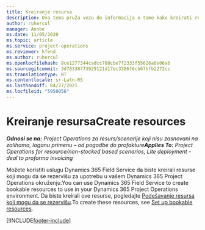 ```yaml
---
title: Kreiranje resursa
description: Ova tema pruža vezu do informacija o tome kako kreirati resurse koji mogu da se rezervišu.
author: ruhercul
manager: Annbe
ms.date: 11/05/2020
ms.topic: article
ms.service: project-operations
ms.reviewer: kfend
ms.author: ruhercul
ms.openlocfilehash: 8ce1277344cadcc708cbe7f2333f55626a0e06a6
ms.sourcegitcommit: 3d78338773929121d17ec3386f6cb67bfb2272cc
ms.translationtype: HT
ms.contentlocale: sr-Latn-RS
ms.lasthandoff: 04/27/2021
ms.locfileid: "5950056"
---
```

# <a name="create-resources"></a><span data-ttu-id="83262-103">Kreiranje resursa</span><span class="sxs-lookup"><span data-stu-id="83262-103">Create resources</span></span>

<span data-ttu-id="83262-104">_**Odnosi se na:** Project Operations za resurs/scenarije koji nisu zasnovani na zalihama, laganu primenu – od pogodbe do profakture_</span><span class="sxs-lookup"><span data-stu-id="83262-104">_**Applies To:** Project Operations for resource/non-stocked based scenarios, Lite deployment - deal to proforma invoicing_</span></span>

<span data-ttu-id="83262-105">Možete koristiti uslugu Dynamics 365 Field Service da biste kreirali resurse koji mogu da se rezervišu za upotrebu u vašem Dynamics 365 Project Operations okruženju.</span><span class="sxs-lookup"><span data-stu-id="83262-105">You can use Dynamics 365 Field Service to create bookable resources to use in your Dynamics 365 Project Operations environment.</span></span> <span data-ttu-id="83262-106">Da biste kreirali ove resurse, pogledajte [Podešavanje resursa koji mogu da se rezervišu](/dynamics365/field-service/set-up-bookable-resources).</span><span class="sxs-lookup"><span data-stu-id="83262-106">To create these resources, see [Set up bookable resources](/dynamics365/field-service/set-up-bookable-resources).</span></span>


[!INCLUDE[footer-include](../includes/footer-banner.md)]